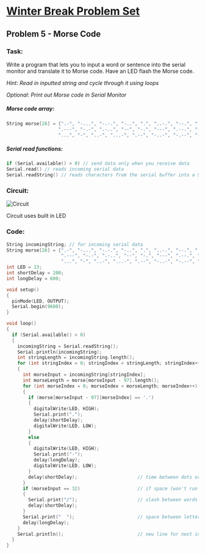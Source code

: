 # [Winter Break Problem Set](https://bmesbuildteamucla.github.io/Winter%20Break/Problem%20Set%202)
## Problem 5 - Morse Code

### Task:
Write a program that lets you to input a word or sentence into the serial monitor and translate it to Morse code. Have an LED flash the Morse code.

*Hint: Read in inputted string and cycle through it using loops*

*Optional: Print out Morse code in Serial Monitor*

##### Morse code array:
 ```c
String morse[26] = {".-", "-...", "-.-.", "-..", ".", "..-.", "--.", "....", "..",     // A-I
                    ".---", "-.-", ".-..", "--", "-.", "---", ".--.", "--.-", ".-.",   // J-R 
                    "...", "-", "..-", "...-", ".--", "-..-", "-.--", "--.."};         // S-Z
```
##### Serial read functions:
```c
if (Serial.available() > 0) // send data only when you receive data
Serial.read() // reads incoming serial data
Serial.readString() // reads characters from the serial buffer into a String
```

### Circuit:
![Circuit](https://bmesbuildteamucla.github.io/winter-break/problem-set-2/problem-5--morse-code/circuit.png)

Circuit uses built in LED

### Code:
```c
String incomingString; // for incoming serial data
String morse[26] = {".-", "-...", "-.-.", "-..", ".", "..-.", "--.", "....", "..",     // A-I
                    ".---", "-.-", ".-..", "--", "-.", "---", ".--.", "--.-", ".-.",   // J-R 
                    "...", "-", "..-", "...-", ".--", "-..-", "-.--", "--.."};         // S-Z
int LED = 13;
int shortDelay = 200;
int longDelay = 600;

void setup()
{
  pinMode(LED, OUTPUT);
  Serial.begin(9600);
}

void loop()
{
  if (Serial.available() > 0)                                                        // send data only when you receive data
  {
    incomingString = Serial.readString();                                            // read and store incoming string
    Serial.println(incomingString);                                                  // print incoming string so you can see it
    int stringLength = incomingString.length();                                      // find length of incoming string
    for (int stringIndex = 0; stringIndex < stringLength; stringIndex++)             // cycle through string (array of chars)
    {
      int morseInput = incomingString[stringIndex];                                  // identify letter
      int morseLength = morse[morseInput - 97].length();                             // find length of morse letter
      for (int morseIndex = 0; morseIndex < morseLength; morseIndex++)               // cycle through morse code
      {
        if (morse[morseInput - 97][morseIndex] == '.')                               // dot LED & print
        {
          digitalWrite(LED, HIGH);
          Serial.print(".");
          delay(shortDelay);
          digitalWrite(LED, LOW);
        }
        else                                                                         // dash LED & print
        {
          digitalWrite(LED, HIGH);
          Serial.print("-");
          delay(longDelay);
          digitalWrite(LED, LOW);
        }
        delay(shortDelay);                      // time between dots or dashes
      }
      if (morseInput == 32)                     // if space (won't run in for loop because length is 0)
      {
        Serial.print("/");                      // slash between words
        delay(shortDelay);
      }
      Serial.print("  ");                       // space between letters
      delay(longDelay);
    }
    Serial.println();                           // new line for next input
  }
}
```
